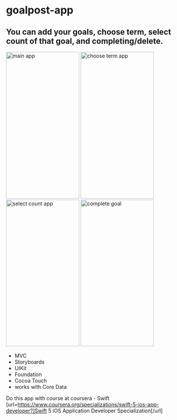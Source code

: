 # goalpost-app

## You can add your goals, choose term, select count of that goal, and completing/delete.

<img src="https://github.com/kgbshka/goalpost-app/raw/main/images/main.png" alt="main app" width="200" height="400">
<img src="https://github.com/kgbshka/goalpost-app/raw/main/images/term.png" alt="choose term app" width="200" height="400">
<img src="https://github.com/kgbshka/goalpost-app/raw/main/images/count .png" alt="select count app" width="200" height="400">
<img src="https://github.com/kgbshka/goalpost-app/raw/main/images/complete.png" alt="complete goal" width="200" height="400">

- MVC
- Storyboards
- UIKit
- Foundation
- Cocoa Touch
- works with Core Data 

Do this app with course at coursera - Swift [url=https://www.coursera.org/specializations/swift-5-ios-app-developer?]Swift 5 iOS Application Developer Specialization[/url]
